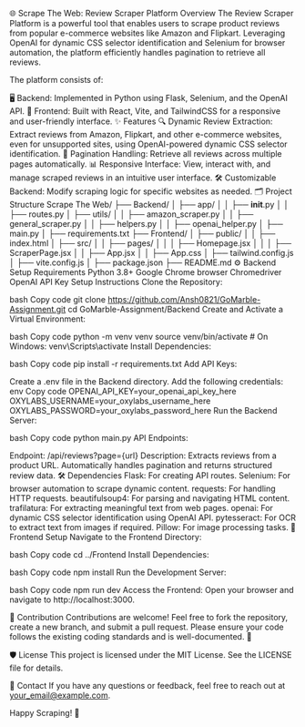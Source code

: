 🌐 Scrape The Web: Review Scraper Platform
Overview
The Review Scraper Platform is a powerful tool that enables users to scrape product reviews from popular e-commerce websites like Amazon and Flipkart. Leveraging OpenAI for dynamic CSS selector identification and Selenium for browser automation, the platform efficiently handles pagination to retrieve all reviews.

The platform consists of:

🖥️ Backend: Implemented in Python using Flask, Selenium, and the OpenAI API.
🎨 Frontend: Built with React, Vite, and TailwindCSS for a responsive and user-friendly interface.
✨ Features
🔍 Dynamic Review Extraction: Extract reviews from Amazon, Flipkart, and other e-commerce websites, even for unsupported sites, using OpenAI-powered dynamic CSS selector identification.
📜 Pagination Handling: Retrieve all reviews across multiple pages automatically.
📊 Responsive Interface: View, interact with, and manage scraped reviews in an intuitive user interface.
🛠️ Customizable Backend: Modify scraping logic for specific websites as needed.
🗂️ Project Structure
Scrape The Web/
├── Backend/
│   ├── app/
│   │   ├── __init__.py
│   │   ├── routes.py
│   ├── utils/
│   │   ├── amazon_scraper.py
│   │   ├── general_scraper.py
│   │   ├── helpers.py
│   │   ├── openai_helper.py
│   ├── main.py
│   ├── requirements.txt
├── Frontend/
│   ├── public/
│   │   ├── index.html
│   ├── src/
│   │   ├── pages/
│   │   │   ├── Homepage.jsx
│   │   │   ├── ScraperPage.jsx
│   │   ├── App.jsx
│   │   ├── App.css
│   ├── tailwind.config.js
│   ├── vite.config.js
│   ├── package.json
├── README.md
⚙️ Backend Setup
Requirements
Python 3.8+
Google Chrome browser
Chromedriver
OpenAI API Key
Setup Instructions
Clone the Repository:

bash
Copy code
git clone https://github.com/Ansh0821/GoMarble-Assignment.git
cd GoMarble-Assignment/Backend
Create and Activate a Virtual Environment:

bash
Copy code
python -m venv venv
source venv/bin/activate  # On Windows: venv\Scripts\activate
Install Dependencies:

bash
Copy code
pip install -r requirements.txt
Add API Keys:

Create a .env file in the Backend directory.
Add the following credentials:
env
Copy code
OPENAI_API_KEY=your_openai_api_key_here
OXYLABS_USERNAME=your_oxylabs_username_here
OXYLABS_PASSWORD=your_oxylabs_password_here
Run the Backend Server:

bash
Copy code
python main.py
API Endpoints:

Endpoint: /api/reviews?page={url}
Description: Extracts reviews from a product URL. Automatically handles pagination and returns structured review data.
🛠️ Dependencies
Flask: For creating API routes.
Selenium: For browser automation to scrape dynamic content.
requests: For handling HTTP requests.
beautifulsoup4: For parsing and navigating HTML content.
trafilatura: For extracting meaningful text from web pages.
openai: For dynamic CSS selector identification using OpenAI API.
pytesseract: For OCR to extract text from images if required.
Pillow: For image processing tasks.
🎨 Frontend Setup
Navigate to the Frontend Directory:

bash
Copy code
cd ../Frontend
Install Dependencies:

bash
Copy code
npm install
Run the Development Server:

bash
Copy code
npm run dev
Access the Frontend:
Open your browser and navigate to http://localhost:3000.

🤝 Contribution
Contributions are welcome! Feel free to fork the repository, create a new branch, and submit a pull request. Please ensure your code follows the existing coding standards and is well-documented. 🚀

🛡️ License
This project is licensed under the MIT License. See the LICENSE file for details.

📧 Contact
If you have any questions or feedback, feel free to reach out at your_email@example.com.

Happy Scraping! 🎉

